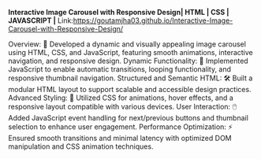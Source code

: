**Interactive Image Carousel with Responsive Design| HTML | CSS | JAVASCRIPT |**
Link:https://goutamjha03.github.io/Interactive-Image-Carousel-with-Responsive-Design/

Overview: 🌟 Developed a dynamic and visually appealing image carousel using HTML, CSS, and JavaScript, featuring smooth animations, interactive navigation, and responsive design.
Dynamic Functionality: 🔄 Implemented JavaScript to enable automatic transitions, looping functionality, and responsive thumbnail navigation.
Structured and Semantic HTML: 🛠️ Built a modular HTML layout to support scalable and accessible design practices.
Advanced Styling: 🎨 Utilized CSS for animations, hover effects, and a responsive layout compatible with various devices.
User Interaction: 🖱️ Added JavaScript event handling for next/previous buttons and thumbnail selection to enhance user engagement.
Performance Optimization: ⚡ Ensured smooth transitions and minimal latency with optimized DOM manipulation and CSS animation techniques.
